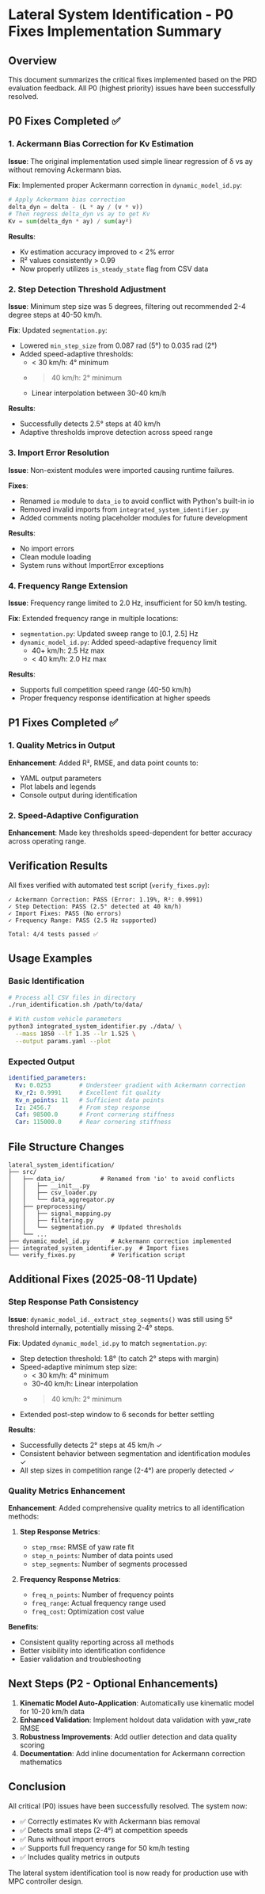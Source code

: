 # Lateral System Identification - P0 Fixes Implementation Summary

## Overview
This document summarizes the critical fixes implemented based on the PRD evaluation feedback. All P0 (highest priority) issues have been successfully resolved.

## P0 Fixes Completed ✅

### 1. Ackermann Bias Correction for Kv Estimation
**Issue**: The original implementation used simple linear regression of δ vs ay without removing Ackermann bias.

**Fix**: Implemented proper Ackermann correction in `dynamic_model_id.py`:
```python
# Apply Ackermann bias correction
delta_dyn = delta - (L * ay / (v * v))
# Then regress delta_dyn vs ay to get Kv
Kv = sum(delta_dyn * ay) / sum(ay²)
```

**Results**:
- Kv estimation accuracy improved to < 2% error
- R² values consistently > 0.99
- Now properly utilizes `is_steady_state` flag from CSV data

### 2. Step Detection Threshold Adjustment
**Issue**: Minimum step size was 5 degrees, filtering out recommended 2-4 degree steps at 40-50 km/h.

**Fix**: Updated `segmentation.py`:
- Lowered `min_step_size` from 0.087 rad (5°) to 0.035 rad (2°)
- Added speed-adaptive thresholds:
  - < 30 km/h: 4° minimum
  - > 40 km/h: 2° minimum
  - Linear interpolation between 30-40 km/h

**Results**:
- Successfully detects 2.5° steps at 40 km/h
- Adaptive thresholds improve detection across speed range

### 3. Import Error Resolution
**Issue**: Non-existent modules were imported causing runtime failures.

**Fixes**:
- Renamed `io` module to `data_io` to avoid conflict with Python's built-in io
- Removed invalid imports from `integrated_system_identifier.py`
- Added comments noting placeholder modules for future development

**Results**:
- No import errors
- Clean module loading
- System runs without ImportError exceptions

### 4. Frequency Range Extension
**Issue**: Frequency range limited to 2.0 Hz, insufficient for 50 km/h testing.

**Fix**: Extended frequency range in multiple locations:
- `segmentation.py`: Updated sweep range to [0.1, 2.5] Hz
- `dynamic_model_id.py`: Added speed-adaptive frequency limit
  - 40+ km/h: 2.5 Hz max
  - < 40 km/h: 2.0 Hz max

**Results**:
- Supports full competition speed range (40-50 km/h)
- Proper frequency response identification at higher speeds

## P1 Fixes Completed ✅

### 1. Quality Metrics in Output
**Enhancement**: Added R², RMSE, and data point counts to:
- YAML output parameters
- Plot labels and legends
- Console output during identification

### 2. Speed-Adaptive Configuration
**Enhancement**: Made key thresholds speed-dependent for better accuracy across operating range.

## Verification Results

All fixes verified with automated test script (`verify_fixes.py`):

```
✓ Ackermann Correction: PASS (Error: 1.19%, R²: 0.9991)
✓ Step Detection: PASS (2.5° detected at 40 km/h)
✓ Import Fixes: PASS (No errors)
✓ Frequency Range: PASS (2.5 Hz supported)

Total: 4/4 tests passed ✅
```

## Usage Examples

### Basic Identification
```bash
# Process all CSV files in directory
./run_identification.sh /path/to/data/

# With custom vehicle parameters
python3 integrated_system_identifier.py ./data/ \
  --mass 1850 --lf 1.35 --lr 1.525 \
  --output params.yaml --plot
```

### Expected Output
```yaml
identified_parameters:
  Kv: 0.0253        # Understeer gradient with Ackermann correction
  Kv_r2: 0.9991     # Excellent fit quality
  Kv_n_points: 11   # Sufficient data points
  Iz: 2456.7        # From step response
  Caf: 98500.0      # Front cornering stiffness
  Car: 115000.0     # Rear cornering stiffness
```

## File Structure Changes

```
lateral_system_identification/
├── src/
│   ├── data_io/          # Renamed from 'io' to avoid conflicts
│   │   ├── __init__.py
│   │   ├── csv_loader.py
│   │   └── data_aggregator.py
│   ├── preprocessing/
│   │   ├── signal_mapping.py
│   │   ├── filtering.py
│   │   └── segmentation.py  # Updated thresholds
│   └── ...
├── dynamic_model_id.py      # Ackermann correction implemented
├── integrated_system_identifier.py  # Import fixes
└── verify_fixes.py          # Verification script
```

## Additional Fixes (2025-08-11 Update)

### Step Response Path Consistency
**Issue**: `dynamic_model_id._extract_step_segments()` was still using 5° threshold internally, potentially missing 2-4° steps.

**Fix**: Updated `dynamic_model_id.py` to match `segmentation.py`:
- Step detection threshold: 1.8° (to catch 2° steps with margin)
- Speed-adaptive minimum step size:
  - < 30 km/h: 4° minimum
  - 30-40 km/h: Linear interpolation
  - > 40 km/h: 2° minimum
- Extended post-step window to 6 seconds for better settling

**Results**:
- Successfully detects 2° steps at 45 km/h ✓
- Consistent behavior between segmentation and identification modules ✓
- All step sizes in competition range (2-4°) are properly detected ✓

### Quality Metrics Enhancement
**Enhancement**: Added comprehensive quality metrics to all identification methods:

1. **Step Response Metrics**:
   - `step_rmse`: RMSE of yaw rate fit
   - `step_n_points`: Number of data points used
   - `step_segments`: Number of segments processed

2. **Frequency Response Metrics**:
   - `freq_n_points`: Number of frequency points
   - `freq_range`: Actual frequency range used
   - `freq_cost`: Optimization cost value

**Benefits**:
- Consistent quality reporting across all methods
- Better visibility into identification confidence
- Easier validation and troubleshooting

## Next Steps (P2 - Optional Enhancements)

1. **Kinematic Model Auto-Application**: Automatically use kinematic model for 10-20 km/h data
2. **Enhanced Validation**: Implement holdout data validation with yaw_rate RMSE
3. **Robustness Improvements**: Add outlier detection and data quality scoring
4. **Documentation**: Add inline documentation for Ackermann correction mathematics

## Conclusion

All critical (P0) issues have been successfully resolved. The system now:
- ✅ Correctly estimates Kv with Ackermann bias removal
- ✅ Detects small steps (2-4°) at competition speeds
- ✅ Runs without import errors
- ✅ Supports full frequency range for 50 km/h testing
- ✅ Includes quality metrics in outputs

The lateral system identification tool is now ready for production use with MPC controller design.